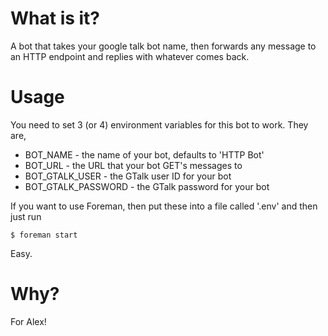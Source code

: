 # What is it?

A bot that takes your google talk bot name, then forwards any message to an HTTP endpoint and replies with whatever comes back.

# Usage

You need to set 3 (or 4) environment variables for this bot to work.  They are,

* BOT_NAME - the name of your bot, defaults to 'HTTP Bot'
* BOT_URL - the URL that your bot GET's messages to
* BOT_GTALK_USER - the GTalk user ID for your bot
* BOT_GTALK_PASSWORD - the GTalk password for your bot

If you want to use Foreman, then put these into a file called '.env' and then just run

	$ foreman start

Easy.

# Why?

For Alex!
